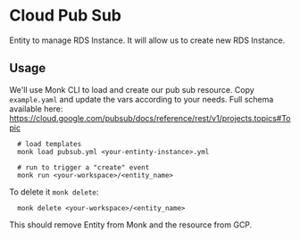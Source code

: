 # Cloud Pub Sub

Entity to manage RDS Instance.
It will allow us to create new RDS Instance.

## Usage

We'll use Monk CLI to load and create our pub sub resource.
Copy `example.yaml` and update the vars according to your needs.
Full schema available here: https://cloud.google.com/pubsub/docs/reference/rest/v1/projects.topics#Topic

      # load templates
      monk load pubsub.yml <your-entinty-instance>.yml

      # run to trigger a "create" event
      monk run <your-workspace>/<entity_name>

To delete it `monk delete`:

      monk delete <your-workspace>/<entity_name>

This should remove Entity from Monk and the resource from GCP.